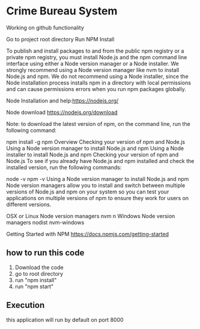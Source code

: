 # Crime Bureau System
Working on github functionality

Go to project root directory
Run NPM Install

To publish and install packages to and from the public npm registry or a private npm registry, you must install Node.js and the npm command line interface using either a Node version manager or a Node installer. We strongly recommend using a Node version manager like nvm to install Node.js and npm. We do not recommend using a Node installer, since the Node installation process installs npm in a directory with local permissions and can cause permissions errors when you run npm packages globally.

Node Installation and help:https://nodejs.org/

Node download https://nodejs.org/download

Note: to download the latest version of npm, on the command line, run the following command:

npm install -g npm
Overview
Checking your version of npm and Node.js
Using a Node version manager to install Node.js and npm
Using a Node installer to install Node.js and npm
Checking your version of npm and Node.js
To see if you already have Node.js and npm installed and check the installed version, run the following commands:

node -v
npm -v
Using a Node version manager to install Node.js and npm
Node version managers allow you to install and switch between multiple versions of Node.js and npm on your system so you can test your applications on multiple versions of npm to ensure they work for users on different versions.

OSX or Linux Node version managers
nvm
n
Windows Node version managers
nodist
nvm-windows

Getting Started with NPM 
https://docs.npmjs.com/getting-started


## how to run this code
1. Download the code
2. go to root directory
3. run "npm install"
4. run "npm start"


## Execution
this application will run by default on port 8000
